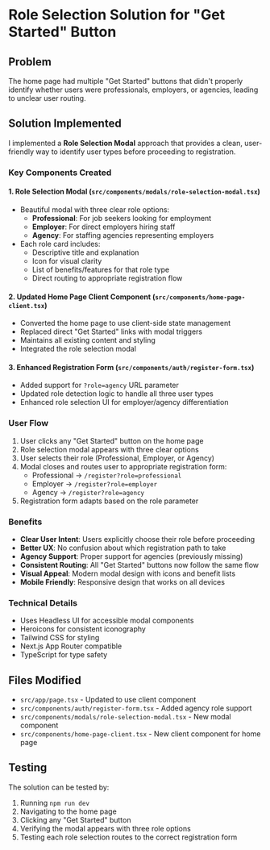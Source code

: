 # Role Selection Solution for "Get Started" Button

## Problem
The home page had multiple "Get Started" buttons that didn't properly identify whether users were professionals, employers, or agencies, leading to unclear user routing.

## Solution Implemented
I implemented a **Role Selection Modal** approach that provides a clean, user-friendly way to identify user types before proceeding to registration.

### Key Components Created

#### 1. Role Selection Modal (`src/components/modals/role-selection-modal.tsx`)
- Beautiful modal with three clear role options:
  - **Professional**: For job seekers looking for employment
  - **Employer**: For direct employers hiring staff
  - **Agency**: For staffing agencies representing employers
- Each role card includes:
  - Descriptive title and explanation
  - Icon for visual clarity
  - List of benefits/features for that role type
  - Direct routing to appropriate registration flow

#### 2. Updated Home Page Client Component (`src/components/home-page-client.tsx`)
- Converted the home page to use client-side state management
- Replaced direct "Get Started" links with modal triggers
- Maintains all existing content and styling
- Integrated the role selection modal

#### 3. Enhanced Registration Form (`src/components/auth/register-form.tsx`)
- Added support for `?role=agency` URL parameter
- Updated role detection logic to handle all three user types
- Enhanced role selection UI for employer/agency differentiation

### User Flow
1. User clicks any "Get Started" button on the home page
2. Role selection modal appears with three clear options
3. User selects their role (Professional, Employer, or Agency)
4. Modal closes and routes user to appropriate registration form:
   - Professional → `/register?role=professional`
   - Employer → `/register?role=employer`
   - Agency → `/register?role=agency`
5. Registration form adapts based on the role parameter

### Benefits
- **Clear User Intent**: Users explicitly choose their role before proceeding
- **Better UX**: No confusion about which registration path to take
- **Agency Support**: Proper support for agencies (previously missing)
- **Consistent Routing**: All "Get Started" buttons now follow the same flow
- **Visual Appeal**: Modern modal design with icons and benefit lists
- **Mobile Friendly**: Responsive design that works on all devices

### Technical Details
- Uses Headless UI for accessible modal components
- Heroicons for consistent iconography
- Tailwind CSS for styling
- Next.js App Router compatible
- TypeScript for type safety

## Files Modified
- `src/app/page.tsx` - Updated to use client component
- `src/components/auth/register-form.tsx` - Added agency role support
- `src/components/modals/role-selection-modal.tsx` - New modal component
- `src/components/home-page-client.tsx` - New client component for home page

## Testing
The solution can be tested by:
1. Running `npm run dev`
2. Navigating to the home page
3. Clicking any "Get Started" button
4. Verifying the modal appears with three role options
5. Testing each role selection routes to the correct registration form 